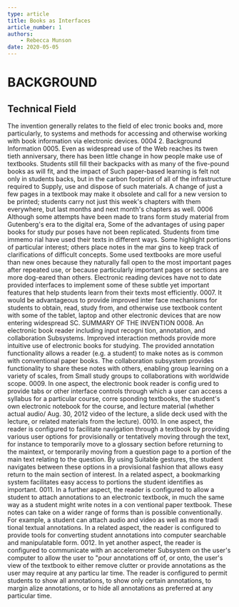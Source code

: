 ```yaml
---
type: article
title: Books as Interfaces
article_number: 1
authors:
    - Rebecca Munson
date: 2020-05-05
---
```


# BACKGROUND
## Technical Field
The invention generally relates to the field of elec tronic books and, more particularly, to systems and methods for accessing and otherwise working with book information via electronic devices. 0004 2. Background Information 0005. Even as widespread use of the Web reaches its twen tieth anniversary, there has been little change in how people make use of textbooks. Students still fill their backpacks with as many of the five-pound books as will fit, and the impact of Such paper-based learning is felt not only in students backs, but in the carbon footprint of all of the infrastructure required to Supply, use and dispose of such materials. A change of just a few pages in a textbook may make it obsolete and call for a new version to be printed; students carry not just this week's chapters with them everywhere, but last months and next month's chapters as well. 0006  Although some attempts have been made to trans form study material from Gutenberg's era to the digital era, Some of the advantages of using paper books for study pur poses have not been replicated. Students from time immemo rial have used their texts in different ways. Some highlight portions of particular interest; others place notes in the mar gins to keep track of clarifications of difficult concepts. Some used textbooks are more useful than new ones because they naturally fall open to the most important pages after repeated use, or because particularly important pages or sections are more dog-eared than others. Electronic reading devices have not to date provided interfaces to implement some of these subtle yet important features that help students learn from their texts most efficiently. 0007. It would be advantageous to provide improved inter face mechanisms for students to obtain, read, study from, and otherwise use textbook content with some of the tablet, laptop and other electronic devices that are now entering widespread SC. SUMMARY OF THE INVENTION 0008. An electronic book reader including input recogni tion, annotation, and collaboration Subsystems. Improved interaction methods provide more intuitive use of electronic books for studying. The provided annotation functionality allows a reader (e.g. a student) to make notes as is common with conventional paper books. The collaboration subsystem provides functionality to share these notes with others, enabling group learning on a variety of scales, from Small study groups to collaborations with worldwide scope. 0009. In one aspect, the electronic book reader is config ured to provide tabs or other interface controls through which a user can access a syllabus for a particular course, corre sponding textbooks, the student's own electronic notebook for the course, and lecture material (whether actual audio/ Aug. 30, 2012 video of the lecture, a slide deck used with the lecture, or related materials from the lecture). 0010. In one aspect, the reader is configured to facilitate navigation through a textbook by providing various user options for provisionally or tentatively moving through the text, for instance to temporarily move to a glossary section before returning to the maintext, or temporarily moving from a question page to a portion of the main text relating to the question. By using Suitable gestures, the student navigates between these options in a provisional fashion that allows easy return to the main section of interest. In a related aspect, a bookmarking system facilitates easy access to portions the student identifies as important. 0011. In a further aspect, the reader is configured to allow a student to attach annotations to an electronic textbook, in much the same way as a student might write notes in a con ventional paper textbook. These notes can take on a wider range of forms than is possible conventionally. For example, a student can attach audio and video as well as more tradi tional textual annotations. In a related aspect, the reader is configured to provide tools for converting student annotations into computer searchable and manipulatable form. 0012. In yet another aspect, the reader is configured to communicate with an accelerometer Subsystem on the user's computer to allow the user to "pour annotations off of, or onto, the user's view of the textbook to either remove clutter or provide annotations as the user may require at any particu lar time. The reader is configured to permit students to show all annotations, to show only certain annotations, to margin alize annotations, or to hide all annotations as preferred at any particular time. 